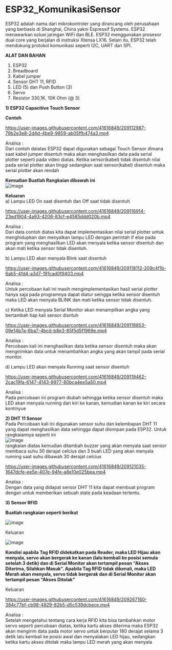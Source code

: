 ﻿# ESP32_KomunikasiSensor

ESP32 adalah nama dari mikrokontroler yang dirancang oleh perusahaan yang berbasis di Shanghai, China yakni Espressif Systems. ESP32 menawarkan solusi jaringan WiFi dan BLE. ESP32 menggunakan prosesor dual core yang berjalan di instruksi Xtensa LX16. Selain itu, ESP32 telah mendukung protokol komunikasi seperti I2C, UART dan SPI.

**ALAT DAN BAHAN**
1) ESP32
2) Breadboard
3) Kabel jumper
4) Sensor DHT 11, RFID
5) LED (5) dan Push Button (3)
6) Servo
7) Resistor 330,1K, 10K Ohm (@ 3)

**1) ESP32 Capacitive Touch Sensor**

**Contoh**


https://user-images.githubusercontent.com/41616849/209112987-79b2e3e8-2d4d-4be9-9859-ab05ffb474a3.mp4

Analisa : <br />
Dari contoh daiatas ESP32 dapat digunakan sebagai Touch Sensor dimana saat kabel jumper disentuh maka akan menghasilkan data pada serial plotter seperti pada video diatas. Ketika sensor(kabel) tidak disentuh nilai pada serial plotter akan tinggi sedangkan saat sensor(kabel) disentuh maka serial plotter akan rendah

**Kemudian Buatlah Rangkaian dibawah ini** <br />
![image](https://user-images.githubusercontent.com/41616849/209115047-caf5c1ad-eff1-460f-a123-e68a182a7acd.png)  <br />

**Keluaran** <br />
a) Lampu LED On saat disentuh dan Off saat tidak disentuh <br />



https://user-images.githubusercontent.com/41616849/209116914-23ed1904-4a93-4208-83cf-e4585ddd020b.mp4  

Analisa : <br />
Dari data contoh diatas kita dapat implementasikan nilai serial plotter untuk menghidupkan dan menyalkan lampu LED dengan perintah if else pada program yang menghasilkan LED akan menyala ketika sensor disentuh dan akan mati ketika sensor tidak disentuh. <br />

b) Lampu LED akan menyala Blink saat disentuh <br />

https://user-images.githubusercontent.com/41616849/209118112-209c4f1b-6ab5-4fd4-a3d7-191cad0f9403.mp4

Analisa : <br />
Untuk percobaan kali ini masih mengimplementasikan hasil serial plotter hanya saja pada programnya dapat diatur seingga ketika sensor disentuh maka LED akan menyala BLINK dan mati ketika sensor tidak disentuh. <br />

c) Ketika LED menyala Serial Monitor akan menampilkan angka yang bertambah tiap kali sensor disntuh <br />

https://user-images.githubusercontent.com/41616849/209118853-09e14b7a-6ba7-4bcd-b8e3-85f5d5f1969e.mp4

Analisa : <br />
Percobaan kali ini menghasilkan data ketika sensor disentuh maka akan mengirimkan data untuk menambahkan angka yang akan tampil pada serial monitor. <br />

d) Lampu LED akan menyala Running saat sensor disentuh <br />

https://user-images.githubusercontent.com/41616849/209119462-2cac19fa-6147-4143-8977-80bca4ee5a50.mp4

Analisa : <br />
Pada percobaan ini program diubah sehingga ketika sensor disentuh maka LED akan menyala running dari kiri ke kanan, kemudian kanan ke kiri secara kontinyue <br />

**2) DHT 11 Sensor** <br />
Pada Percobaan kali ini digunakan sensor suhu dan kelembapan DHT 11 yang dapat menghasilkan data sehingga dapat disimpan pada ESP32. Untuk rangkaiannya seperti ini <br />
![image](https://user-images.githubusercontent.com/41616849/209120548-e0bac69c-7d9b-4002-87f5-0a7e16526ae0.png) <br />
rangkaian diatas kemudian ditambah buzzer yang akan menyala saat sensor membaca suhu 30 derajat celcius dan 3 buah LED yang akan menyala running saat suhu dibawah 30 derajat celcius <br />

https://user-images.githubusercontent.com/41616849/209121035-1647dcfe-ee5e-407e-94fe-a8e10e025bea.mp4

Analisa : <br />
Dengan data yang didapat sensor DHT 11 kita dapat membuat program dengan untuk memberikan sebuah state pada keadaan tertentu. <br />

**3) Sensor RFID**

**Buatlah rangkaian seperti berikut**

![image](https://user-images.githubusercontent.com/41616849/209123901-b261bf28-8be5-443a-aadf-cb393fa20e94.png)


Keluaran 

![image](https://user-images.githubusercontent.com/41616849/209123721-e27870b9-23ab-4e33-afd5-f146bd19903d.png)


**Kondisi apabila Tag RFID didekatkan pada Reader, maka LED Hijau akan menyala, servo akan bergerak ke kanan (lalu kembali ke posisi semula setelah 3 detik) dan di Serial Monitor akan tertampil pesan “Akses Diterima, Silahkan Masuk”. Apabila Tag RFID tidak dikenali, maka LED Merah akan menyala, servo tidak bergerak dan di Serial Monitor akan tertampil pesan “Akses Ditolak”**

Keluaran 

https://user-images.githubusercontent.com/41616849/209267160-384c77bf-cb98-4829-82b5-d5c539dcbece.mp4

Analisa : <br />
Setelah mengetahui tentang cara kerja RFID kita bisa tambahkan motor servo seperti percobaan diatas, ketika kartu akses diterima maka ESP32 akan mengirim data pada motor servo untuk berputar 180 derajat selama 3 detik lalu kembali ke posisi awal dan menyalakan LED hijau, sedangkan ketika kartu akses ditolak maka lampu LED merah yang akan menyala
